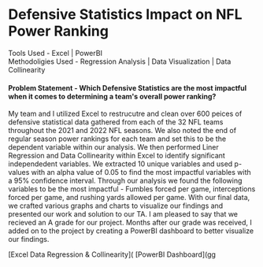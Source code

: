 # Defensive Statistics Impact on NFL Power Ranking

Tools Used - Excel \| PowerBI <br />
Methodoligies Used - Regression Analysis \| Data Visualization \| Data Collinearity 

#### Problem Statement - Which Defensive Statistics are the most impactful when it comes to determining a team's overall power ranking?

My team and I utilized Excel to restrucutre and clean over 600 peices of defensive statistical data gathered from each of the 32 NFL teams throughout the 2021 and 2022 NFL seasons. We also noted the end of regular season power rankings for each team and set this to be the dependent variable within our analysis. We then performed Liner Regression and Data Collinearity within Excel to identify significant independedent variables. We extracted 10 unique variables and used p-values with an alpha value of 0.05 to find the most impactful variables with a 95% confidence interval. Through our analysis we found the following variables to be the most impactful - Fumbles forced per game, interceptions forced per game, and rushing yards allowed per game. With our final data, we crafted various graphs and charts to visualize our findings and presented our work and solution to our TA. I am pleased to say that we recieved an A grade for our project. Months after our grade was received, I added on to the project by creating a PowerBI dashboard to better visualize our findings.


[Excel Data Regression & Collinearity](            [PowerBI Dashboard](gg
